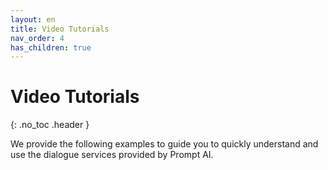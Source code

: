 ```yaml
---
layout: en
title: Video Tutorials
nav_order: 4
has_children: true
---
```

# Video Tutorials
{: .no_toc .header }

We provide the following examples to guide you to quickly understand and use the dialogue services provided by Prompt AI.
